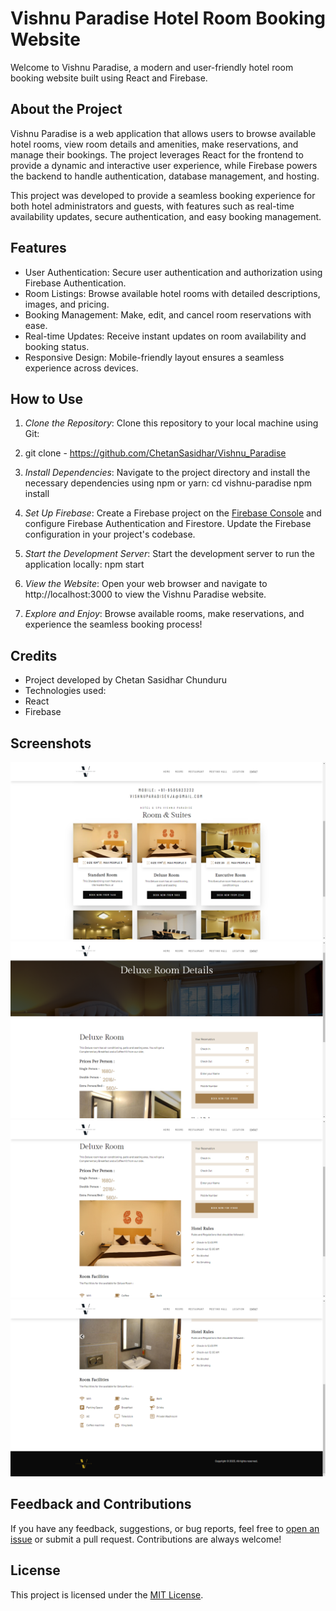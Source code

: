 # Vishnu Paradise Hotel Room Booking Website

Welcome to Vishnu Paradise, a modern and user-friendly hotel room booking website built using React and Firebase.

## About the Project

Vishnu Paradise is a web application that allows users to browse available hotel rooms, view room details and amenities, make reservations, and manage their bookings. The project leverages React for the frontend to provide a dynamic and interactive user experience, while Firebase powers the backend to handle authentication, database management, and hosting.

This project was developed to provide a seamless booking experience for both hotel administrators and guests, with features such as real-time availability updates, secure authentication, and easy booking management.

## Features

- User Authentication: Secure user authentication and authorization using Firebase Authentication.
- Room Listings: Browse available hotel rooms with detailed descriptions, images, and pricing.
- Booking Management: Make, edit, and cancel room reservations with ease.
- Real-time Updates: Receive instant updates on room availability and booking status.
- Responsive Design: Mobile-friendly layout ensures a seamless experience across devices.

## How to Use

1. *Clone the Repository*: Clone this repository to your local machine using Git:
2. git clone - https://github.com/ChetanSasidhar/Vishnu_Paradise
3. *Install Dependencies*: Navigate to the project directory and install the necessary dependencies using npm or yarn:
cd vishnu-paradise
npm install

4. *Set Up Firebase*: Create a Firebase project on the [Firebase Console](https://console.firebase.google.com/) and configure Firebase Authentication and Firestore. Update the Firebase configuration in your project's codebase.

5. *Start the Development Server*: Start the development server to run the application locally:
   npm start
6. *View the Website*: Open your web browser and navigate to http://localhost:3000 to view the Vishnu Paradise website.

7. *Explore and Enjoy*: Browse available rooms, make reservations, and experience the seamless booking process!

## Credits

- Project developed by Chetan Sasidhar Chunduru
- Technologies used:
- React
- Firebase

## Screenshots

![Screenshot](https://github.com/sathwikcodes/Vishnu-Paradise/blob/main/Screenshot%20(167).png)
![Screenshot](https://github.com/sathwikcodes/Vishnu-Paradise/blob/main/Screenshot%20(168).png)
![Screenshot](https://github.com/sathwikcodes/Vishnu-Paradise/blob/main/Screenshot%20(169).png)
![Screenshot](https://github.com/sathwikcodes/Vishnu-Paradise/blob/main/Screenshot%20(170).png)

## Feedback and Contributions

If you have any feedback, suggestions, or bug reports, feel free to [open an issue](https://github.com/ChetanSasidhar/Vishnu-Paradise/issues) or submit a pull request. Contributions are always welcome!

## License

This project is licensed under the [MIT License](LICENSE).

